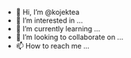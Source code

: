 - 👋 Hi, I’m @kojektea
- 👀 I’m interested in ...
- 🌱 I’m currently learning ...
- 💞️ I’m looking to collaborate on ...
- 📫 How to reach me ...

<!---
kojektea/kojektea is a ✨ special ✨ repository because its `README.md` (this file) appears on your GitHub profile.
You can click the Preview link to take a look at your changes.
--->
